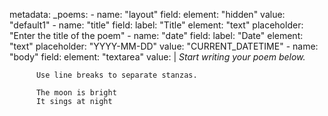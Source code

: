 metadata:
  _poems:
    - name: "layout"
      field:
        element: "hidden"
        value: "default1"
    - name: "title"
      field:
        label: "Title"
        element: "text"
        placeholder: "Enter the title of the poem"
    - name: "date"
      field:
        label: "Date"
        element: "text"
        placeholder: "YYYY-MM-DD"
        value: "CURRENT_DATETIME"
    - name: "body"
      field:
        element: "textarea"
        value: |
          _Start writing your poem below._

          Use line breaks to separate stanzas.

          The moon is bright  
          It sings at night
